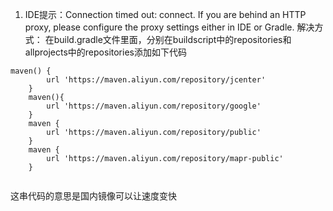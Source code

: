 1. IDE提示：Connection timed out: connect. If you are behind an HTTP proxy, please configure the proxy settings either in IDE or Gradle.
解决方式：
在build.gradle文件里面，分别在buildscript中的repositories和allprojects中的repositories添加如下代码
````
maven() {
        url 'https://maven.aliyun.com/repository/jcenter'
    }
    maven(){
        url 'https://maven.aliyun.com/repository/google'
    }
    maven {
        url 'https://maven.aliyun.com/repository/public'
    }
    maven {
        url 'https://maven.aliyun.com/repository/mapr-public'
    }


````
这串代码的意思是国内镜像可以让速度变快
